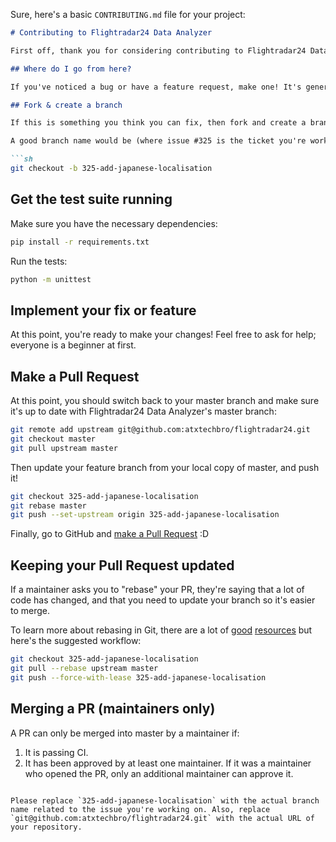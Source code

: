 Sure, here's a basic `CONTRIBUTING.md` file for your project:

```markdown
# Contributing to Flightradar24 Data Analyzer

First off, thank you for considering contributing to Flightradar24 Data Analyzer. It's people like you that make Flightradar24 Data Analyzer such a great tool.

## Where do I go from here?

If you've noticed a bug or have a feature request, make one! It's generally best if you get confirmation of your bug or approval for your feature request this way before starting to code.

## Fork & create a branch

If this is something you think you can fix, then fork and create a branch with a descriptive name.

A good branch name would be (where issue #325 is the ticket you're working on):

```sh
git checkout -b 325-add-japanese-localisation
```

## Get the test suite running

Make sure you have the necessary dependencies:

```sh
pip install -r requirements.txt
```

Run the tests:

```sh
python -m unittest
```

## Implement your fix or feature

At this point, you're ready to make your changes! Feel free to ask for help; everyone is a beginner at first.

## Make a Pull Request

At this point, you should switch back to your master branch and make sure it's up to date with Flightradar24 Data Analyzer's master branch:

```sh
git remote add upstream git@github.com:atxtechbro/flightradar24.git
git checkout master
git pull upstream master
```

Then update your feature branch from your local copy of master, and push it!

```sh
git checkout 325-add-japanese-localisation
git rebase master
git push --set-upstream origin 325-add-japanese-localisation
```

Finally, go to GitHub and [make a Pull Request](https://help.github.com/en/github/collaborating-with-issues-and-pull-requests/creating-a-pull-request) :D

## Keeping your Pull Request updated

If a maintainer asks you to "rebase" your PR, they're saying that a lot of code has changed, and that you need to update your branch so it's easier to merge.

To learn more about rebasing in Git, there are a lot of [good](https://git-scm.com/book/en/v2/Git-Branching-Rebasing) [resources](https://www.atlassian.com/git/tutorials/merging-vs-rebasing) but here's the suggested workflow:

```sh
git checkout 325-add-japanese-localisation
git pull --rebase upstream master
git push --force-with-lease 325-add-japanese-localisation
```

## Merging a PR (maintainers only)

A PR can only be merged into master by a maintainer if:

1. It is passing CI.
2. It has been approved by at least one maintainer. If it was a maintainer who opened the PR, only an additional maintainer can approve it.
```

Please replace `325-add-japanese-localisation` with the actual branch name related to the issue you're working on. Also, replace `git@github.com:atxtechbro/flightradar24.git` with the actual URL of your repository.